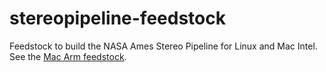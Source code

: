 # stereopipeline-feedstock
Feedstock to build the NASA Ames Stereo Pipeline for Linux and Mac Intel. See the [Mac Arm feedstock](https://github.com/NeoGeographyToolkit/stereo-pipeline-arm-feedstock).
